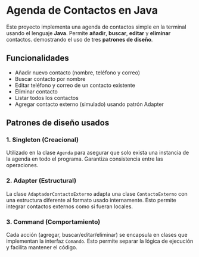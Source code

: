 # Agenda de Contactos en Java

Este proyecto implementa una agenda de contactos simple en la terminal usando el lenguaje **Java**. Permite **añadir**, **buscar**, **editar** y **eliminar** contactos. demostrando el uso de tres **patrones de diseño**.

##  Funcionalidades

- Añadir nuevo contacto (nombre, teléfono y correo)
- Buscar contacto por nombre
- Editar teléfono y correo de un contacto existente
- Eliminar contacto
- Listar todos los contactos
- Agregar contacto externo (simulado) usando patrón Adapter

##  Patrones de diseño usados

### 1. Singleton (Creacional)
Utilizado en la clase `Agenda` para asegurar que solo exista una instancia de la agenda en todo el programa. Garantiza consistencia entre las operaciones.

### 2. Adapter (Estructural)
La clase `AdaptadorContactoExterno` adapta una clase `ContactoExterno` con una estructura diferente al formato usado internamente. Esto permite integrar contactos externos como si fueran locales.

### 3. Command (Comportamiento)
Cada acción (agregar, buscar/editar/eliminar) se encapsula en clases que implementan la interfaz `Comando`. Esto permite separar la lógica de ejecución y facilita mantener el código.






